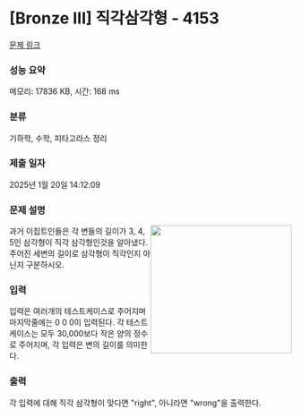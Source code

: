 # [Bronze III] 직각삼각형 - 4153 

[문제 링크](https://www.acmicpc.net/problem/4153) 

### 성능 요약

메모리: 17836 KB, 시간: 168 ms

### 분류

기하학, 수학, 피타고라스 정리

### 제출 일자

2025년 1월 20일 14:12:09

### 문제 설명

<p><img alt="" src="https://www.acmicpc.net/upload/images3/rope-triangle.gif" style="float:right; height:229px; width:252px"> 과거 이집트인들은 각 변들의 길이가 3, 4, 5인 삼각형이 직각 삼각형인것을 알아냈다. 주어진 세변의 길이로 삼각형이 직각인지 아닌지 구분하시오.</p>

### 입력 

 <p>
	입력은 여러개의 테스트케이스로 주어지며 마지막줄에는 0 0 0이 입력된다. 각 테스트케이스는 모두 30,000보다 작은 양의 정수로 주어지며, 각 입력은 변의 길이를 의미한다.
</p>

### 출력 

 <p>각 입력에 대해 직각 삼각형이 맞다면 "right", 아니라면 "wrong"을 출력한다.</p>

